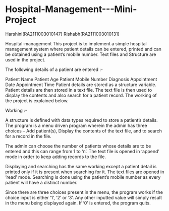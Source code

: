 # Hospital-Management---Mini-Project
Harshini(RA2111003010147) Rishabh(RA2111003010131)

Hospital-management
This project is to implement a simple hospital management system where patient details can be entered, printed and can be obtained using a patient’s mobile number. Text files and Structure are used in the project.

The following details of a patient are entered :-

Patient Name
Patient Age
Patient Mobile Number
Diagnosis
Appointment Date
Appointment Time
Patient details are stored as a structure variable. Patient details are then stored in a text file. The text file is then used to display the contents and also search for a patient record. The working of the project is explained below.

Working :-

​A structure is defined with data types required to store a patient’s details. The program is a menu driven program wherein the admin has three choices – Add patient(s), Display the contents of the text file, and to search for a record in the file.

The admin can choose the number of patients whose details are to be entered and this can range from 1 to ‘n’. The text file is opened in ‘append’ mode in order to keep adding records to the file.

Displaying and searching has the same working except a patient detail is printed only if it is present when searching for it. The text files are opened in ‘read’ mode. Searching is done using the patient’s mobile number as every patient will have a distinct number.

Since there are three choices present in the menu, the program works if the choice input is either ‘1’, ‘2’ or ‘3’. Any other inputted value will simply result in the menu being displayed again. If ‘0’ is entered, the program quits.
